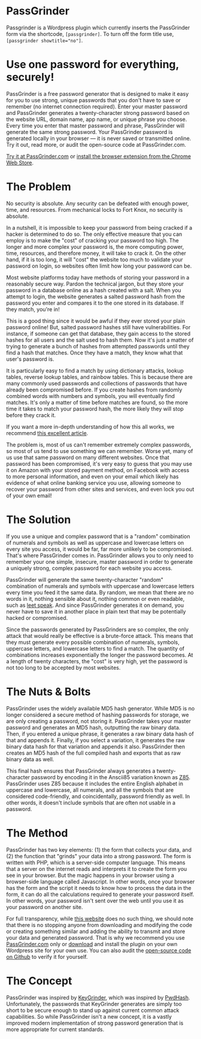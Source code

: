 # PassGrinder

Passgrinder is a Wordpress plugin which currently inserts the PassGrinder form via the shortcode, `[passgrinder]`. To turn off the form title use, `[passgrinder showtitle="no"]`.

# Use one password for everything, securely!

PassGrinder is a free password generator that is designed to make it easy for you to use strong, unique passwords that you don't have to save or remember (no internet connection required). Enter your master password and PassGrinder generates a twenty-character strong password based on the website URL, domain name, app name, or unique phrase you choose. Every time you enter that master password and phrase, PassGrinder will generate the same strong password. Your PassGrinder password is generated locally in your browser — it is never saved or transmitted online. Try it out, read more, or audit the open-source code at PassGrinder.com.

[Try it at PassGrinder.com](https://passgrinder.com/) or [install the browser extension from the Chrome Web Store](https://chrome.google.com/webstore/detail/passgrinder/ioabldfcejgnlamebpaokhbpgbhplpna/related).

# The Problem

No security is absolute. Any security can be defeated with enough power, time, and resources. From mechanical locks to Fort Knox, no security is absolute.

In a nutshell, it is impossible to keep your password from being cracked if a hacker is determined to do so. The only effective measure that you can employ is to make the "cost" of cracking your password too high. The longer and more complex your password is, the more computing power, time, resources, and therefore money, it will take to crack it. On the other hand, if it is too long, it will "cost" the website too much to validate your password on login, so websites often limit how long your password can be.

Most website platforms today have methods of storing your password in a reasonably secure way. Pardon the technical jargon, but they store your password in a database online as a hash created with a salt. When you attempt to login, the website generates a salted password hash from the password you enter and compares it to the one stored in its database. If they match, you're in!

This is a good thing since it would be awful if they ever stored your plain password online! But, salted password hashes still have vulnerabilities. For instance, if someone can get that database, they gain access to the stored hashes for all users and the salt used to hash them. Now it's just a matter of trying to generate a bunch of hashes from attempted passwords until they find a hash that matches. Once they have a match, they know what that user's password is.

It is particularly easy to find a match by using dictionary attacks, lookup tables, reverse lookup tables, and rainbow tables. This is because there are many commonly used passwords and collections of passwords that have already been compromised before. If you create hashes from randomly combined words with numbers and symbols, you will eventually find matches. It's only a matter of time before matches are found, so the more time it takes to match your password hash, the more likely they will stop before they crack it.

If you want a more in-depth understanding of how this all works, we recommend [this excellent article](https://crackstation.net/hashing-security.htm).

The problem is, most of us can't remember extremely complex passwords, so most of us tend to use something we can remember. Worse yet, many of us use that same password on many different websites. Once that password has been compromised, it's very easy to guess that you may use it on Amazon with your stored payment method, on Facebook with access to more personal information, and even on your email which likely has evidence of what online banking service you use, allowing someone to recover your password from other sites and services, and even lock you out of your own email!

# The Solution

If you use a unique and complex password that is a "random" combination of numerals and symbols as well as uppercase and lowercase letters on every site you access, it would be far, far more unlikely to be compromised. That's where PassGrinder comes in. PassGrinder allows you to only need to remember your one simple, insecure, master password in order to generate a uniquely strong, complex password for each website you access.

PassGrinder will generate the same twenty-character "random" combination of numerals and symbols with uppercase and lowercase letters every time you feed it the same data. By random, we mean that there are no words in it, nothing sensible about it, nothing common or even readable, such as [leet speak](https://en.wikipedia.org/wiki/Leet). And since PassGrinder generates it on demand, you never have to save it in another place in plain text that may be potentially hacked or compromised.

Since the passwords generated by PassGrinders are so complex, the only attack that would really be effective is a brute-force attack. This means that they must generate every possible combination of numerals, symbols, uppercase letters, and lowercase letters to find a match. The quantity of combinations increases exponentially the longer the password becomes. At a length of twenty characters, the "cost" is very high, yet the password is not too long to be accepted by most websites.

# The Nuts & Bolts

PassGrinder uses the widely available MD5 hash generator. While MD5 is no longer considered a secure method of hashing passwords for storage, we are only creating a password, not storing it. PassGrinder takes your master password and generates an MD5 hash, outputting the raw binary data. Then, if you entered a unique phrase, it generates a raw binary data hash of that and appends it. Finally, if you select a variation, it generates the raw binary data hash for that variation and appends it also. PassGrinder then creates an MD5 hash of the full compiled hash and exports that as raw binary data as well.

This final hash ensures that PassGrinder always generates a twenty-character password by encoding it in the Anscii85 variation known as [Z85](https://rfc.zeromq.org/spec:32/Z85/). PassGrinder uses Z85 because it includes the entire English alphabet in uppercase and lowercase, all numerals, and all the symbols that are considered code-friendly, and coincidentally, password friendly as well. In other words, it doesn't include symbols that are often not usable in a password.

# The Method

PassGrinder has two key elements: (1) the form that collects your data, and (2) the function that "grinds" your data into a strong password. The form is written with PHP, which is a server-side computer language. This means that a server on the internet reads and interprets it to create the form you see in your browser. But the magic happens in your browser using a browser-side language called Javascript. In other words, once your browser has the form and the script it needs to know how to process the data in the form, it can do all the calculations required to generate your password itself. In other words, your password isn't sent over the web until you use it as your password on another site.

For full transparency, while [this website](https://passgrinder.com/) does no such thing, we should note that there is no stopping anyone from downloading and modifying the code or creating something similar and adding the ability to transmit and store your data and generated password. That is why we recommend you use [PassGrinder.com](https://passgrinder.com/) only or [download](https://passgrindercom.local/download/) and install the plugin on your own Wordpress site for your own use. You can also audit the [open-source code on Github](https://github.com/jeremycaris/passgrinder) to verify it for yourself.

# The Concept

PassGrinder was inspired by [KeyGrinder](http://keygrinder.com/), which was inspired by [PwdHash](http://crypto.stanford.edu/PwdHash/). Unfortunately, the passwords that KeyGrinder generates are simply too short to be secure enough to stand up against current common attack capabilities. So while PassGrinder isn't a new concept, it is a vastly improved modern implementation of strong password generation that is more appropriate for current standards.
